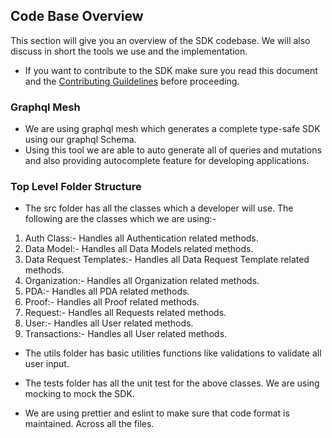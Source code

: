 ## Code Base Overview

This section will give you an overview of the SDK codebase. We will also discuss in short the tools we use and the implementation.

* If you want to contribute to the SDK make sure you read this document and the [Contributing Guildelines](https://github.com/Gateway-DAO/javascript-sdk/blob/main/CONTRIBUTING.md) before proceeding.

### Graphql Mesh
* We are using graphql mesh which generates a complete type-safe SDK using our graphql Schema. 
* Using this tool we are able to auto generate all of queries and mutations and also providing autocomplete feature for developing applications.

### Top Level Folder Structure
* The src folder has all the classes which a developer will use. The following are the classes which we are using:-
1) Auth Class:- Handles all Authentication related methods.
2) Data Model:- Handles all Data Models related methods.
3) Data Request Templates:- Handles all Data Request Template related methods.
4) Organization:- Handles all Organization related methods.
5) PDA:- Handles all PDA related methods.
6) Proof:- Handles all Proof related methods.
7) Request:- Handles all Requests related methods.
8) User:- Handles all User related methods.
9) Transactions:- Handles all User related methods.

* The utils folder has basic utilities functions like validations to validate all user input. 

* The tests folder has all the unit test for the above classes. We are using mocking to mock the SDK.

* We are using prettier and eslint to make sure that code format is maintained. Across all the files.

